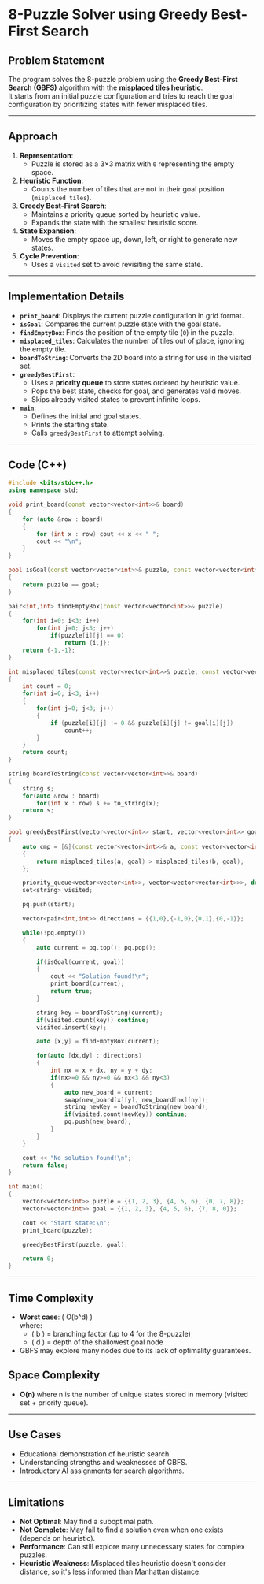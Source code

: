 # 8-Puzzle Solver using Greedy Best-First Search

## Problem Statement
The program solves the 8-puzzle problem using the **Greedy Best-First Search (GBFS)** algorithm with the **misplaced tiles heuristic**.  
It starts from an initial puzzle configuration and tries to reach the goal configuration by prioritizing states with fewer misplaced tiles.

---

## Approach
1. **Representation**:  
   - Puzzle is stored as a 3×3 matrix with `0` representing the empty space.
2. **Heuristic Function**:  
   - Counts the number of tiles that are not in their goal position (`misplaced tiles`).
3. **Greedy Best-First Search**:  
   - Maintains a priority queue sorted by heuristic value.
   - Expands the state with the smallest heuristic score.
4. **State Expansion**:  
   - Moves the empty space up, down, left, or right to generate new states.
5. **Cycle Prevention**:  
   - Uses a `visited` set to avoid revisiting the same state.

---

## Implementation Details
- **`print_board`**: Displays the current puzzle configuration in grid format.
- **`isGoal`**: Compares the current puzzle state with the goal state.
- **`findEmptyBox`**: Finds the position of the empty tile (`0`) in the puzzle.
- **`misplaced_tiles`**: Calculates the number of tiles out of place, ignoring the empty tile.
- **`boardToString`**: Converts the 2D board into a string for use in the visited set.
- **`greedyBestFirst`**:
  - Uses a **priority queue** to store states ordered by heuristic value.
  - Pops the best state, checks for goal, and generates valid moves.
  - Skips already visited states to prevent infinite loops.
- **`main`**:
  - Defines the initial and goal states.
  - Prints the starting state.
  - Calls `greedyBestFirst` to attempt solving.

---

## Code (C++)

```cpp
#include <bits/stdc++.h>
using namespace std;

void print_board(const vector<vector<int>>& board) 
{
    for (auto &row : board) 
    {
        for (int x : row) cout << x << " ";
        cout << "\n";
    }
}

bool isGoal(const vector<vector<int>>& puzzle, const vector<vector<int>>& goal) 
{
    return puzzle == goal;
}

pair<int,int> findEmptyBox(const vector<vector<int>>& puzzle) 
{
    for(int i=0; i<3; i++)
        for(int j=0; j<3; j++)
            if(puzzle[i][j] == 0)
                return {i,j};
    return {-1,-1};
}

int misplaced_tiles(const vector<vector<int>>& puzzle, const vector<vector<int>>& goal) 
{
    int count = 0;
    for(int i=0; i<3; i++) 
    {
        for(int j=0; j<3; j++) 
        {
            if (puzzle[i][j] != 0 && puzzle[i][j] != goal[i][j])
                count++;
        }
    }
    return count;
}

string boardToString(const vector<vector<int>>& board) 
{
    string s;
    for(auto &row : board)
        for(int x : row) s += to_string(x);
    return s;
}

bool greedyBestFirst(vector<vector<int>> start, vector<vector<int>> goal) 
{
    auto cmp = [&](const vector<vector<int>>& a, const vector<vector<int>>& b) 
    {
        return misplaced_tiles(a, goal) > misplaced_tiles(b, goal);
    };

    priority_queue<vector<vector<int>>, vector<vector<vector<int>>>, decltype(cmp)> pq(cmp);
    set<string> visited;

    pq.push(start);

    vector<pair<int,int>> directions = {{1,0},{-1,0},{0,1},{0,-1}};

    while(!pq.empty())
    {
        auto current = pq.top(); pq.pop();

        if(isGoal(current, goal))
        {
            cout << "Solution found!\n";
            print_board(current);
            return true;
        }

        string key = boardToString(current);
        if(visited.count(key)) continue;
        visited.insert(key);

        auto [x,y] = findEmptyBox(current);

        for(auto [dx,dy] : directions)
        {
            int nx = x + dx, ny = y + dy;
            if(nx>=0 && ny>=0 && nx<3 && ny<3)
            {
                auto new_board = current;
                swap(new_board[x][y], new_board[nx][ny]);
                string newKey = boardToString(new_board);
                if(visited.count(newKey)) continue;
                pq.push(new_board);
            }
        }
    }

    cout << "No solution found!\n";
    return false;
}

int main() 
{
    vector<vector<int>> puzzle = {{1, 2, 3}, {4, 5, 6}, {0, 7, 8}};
    vector<vector<int>> goal = {{1, 2, 3}, {4, 5, 6}, {7, 8, 0}};

    cout << "Start state:\n";
    print_board(puzzle);

    greedyBestFirst(puzzle, goal);

    return 0;
}

```

---

## Time Complexity
- **Worst case**: \( O(b^d) \)  
  where:
  - \( b \) = branching factor (up to 4 for the 8-puzzle)  
  - \( d \) = depth of the shallowest goal node  
- GBFS may explore many nodes due to its lack of optimality guarantees.

## Space Complexity
- **O(n)** where n is the number of unique states stored in memory (visited set + priority queue).

---

## Use Cases
- Educational demonstration of heuristic search.
- Understanding strengths and weaknesses of GBFS.
- Introductory AI assignments for search algorithms.

---

## Limitations
- **Not Optimal**: May find a suboptimal path.
- **Not Complete**: May fail to find a solution even when one exists (depends on heuristic).
- **Performance**: Can still explore many unnecessary states for complex puzzles.
- **Heuristic Weakness**: Misplaced tiles heuristic doesn't consider distance, so it's less informed than Manhattan distance.

